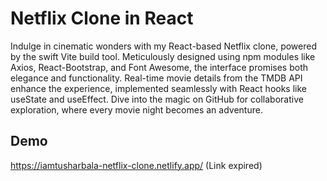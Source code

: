 
# Netflix Clone in React

Indulge in cinematic wonders with my React-based Netflix clone, powered by the swift Vite build tool. Meticulously designed using npm modules like Axios, React-Bootstrap, and Font Awesome, the interface promises both elegance and functionality. Real-time movie details from the TMDB API enhance the experience, implemented seamlessly with React hooks like useState and useEffect. Dive into the magic on GitHub for collaborative exploration, where every movie night becomes an adventure.


## Demo

https://iamtusharbala-netflix-clone.netlify.app/ 
(Link expired)
